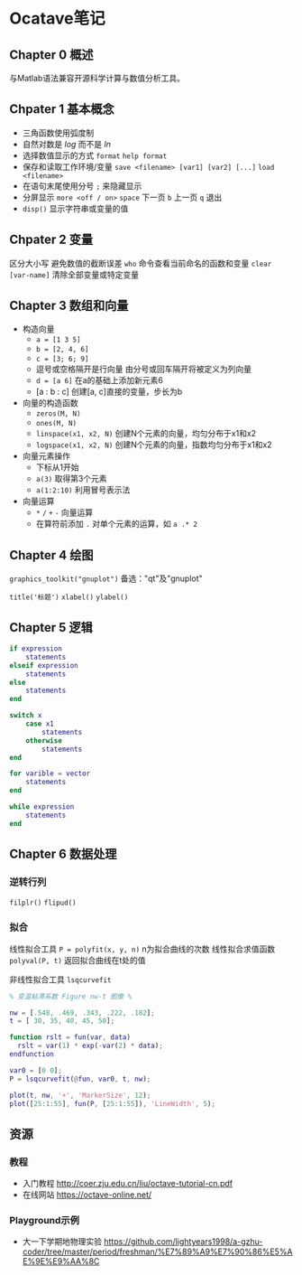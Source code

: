 # Ocatave笔记

## Chapter 0 概述

与Matlab语法兼容开源科学计算与数值分析工具。

## Chpater 1 基本概念

- 三角函数使用弧度制
- 自然对数是 *log* 而不是 *ln*
- 选择数值显示的方式 `format` `help format`
- 保存和读取工作环境/变量 `save <filename> [var1] [var2] [...]` `load <filename>`
- 在语句末尾使用分号 `;` 来隐藏显示
- 分屏显示 `more <off / on>` `space` 下一页 `b` 上一页 `q` 退出
- `disp()` 显示字符串或变量的值

## Chpater 2 变量

区分大小写 避免数值的截断误差
`who` 命令查看当前命名的函数和变量
`clear [var-name]` 清除全部变量或特定变量

## Chapter 3 数组和向量

- 构造向量
  - `a = [1 3 5]`
  - `b = [2, 4, 6]`
  - `c = [3; 6; 9]`
  - 逗号或空格隔开是行向量 由分号或回车隔开将被定义为列向量
  - `d = [a 6]` 在a的基础上添加新元素6
  - [a : b : c] 创建[a, c]直接的变量，步长为b
- 向量的构造函数
  - `zeros(M, N)`
  - `ones(M, N)`
  - `linspace(x1, x2, N)` 创建N个元素的向量，均匀分布于x1和x2
  - `logspace(x1, x2, N)`  创建N个元素的向量，指数均匀分布于x1和x2
- 向量元素操作
  - 下标从1开始
  - `a(3)` 取得第3个元素
  - `a(1:2:10)` 利用冒号表示法
- 向量运算
  - `*` `/` `+` `-` 向量运算
  - 在算符前添加 `.` 对单个元素的运算，如 `a .* 2`

## Chapter 4 绘图

`graphics_toolkit("gnuplot")` 备选："qt"及"gnuplot"

`title('标题')`
`xlabel()` `ylabel()`

## Chapter 5 逻辑

```matlab
if expression
    statements
elseif expression
    statements
else
    statements
end

switch x
    case x1
        statements
    otherwise
        statements
end

for varible = vector
    statements
end

while expression
    statements
end
```

## Chapter 6 数据处理

### 逆转行列

`filplr()` `flipud()`

### 拟合

线性拟合工具 `P = polyfit(x, y, n)` n为拟合曲线的次数
线性拟合求值函数 `polyval(P, t)` 返回拟合曲线在t处的值

非线性拟合工具 `lsqcurvefit`

```matlab
% 变温粘滞系数 Figure nw-t 图像 %

nw = [.548, .469, .343, .222, .182];
t = [ 30, 35, 40, 45, 50];

function rslt = fun(var, data)
  rslt = var(1) * exp(-var(2) * data);
endfunction

var0 = [0 0];
P = lsqcurvefit(@fun, var0, t, nw);

plot(t, nw, '+', 'MarkerSize', 12);
plot([25:1:55], fun(P, [25:1:55]), 'LineWidth', 5);
```

## 资源

### 教程

- 入门教程 <http://coer.zju.edu.cn/liu/octave-tutorial-cn.pdf>
- 在线网站 <https://octave-online.net/>

### Playground示例

- 大一下学期地物理实验 <https://github.com/lightyears1998/a-gzhu-coder/tree/master/period/freshman/%E7%89%A9%E7%90%86%E5%AE%9E%E9%AA%8C>
